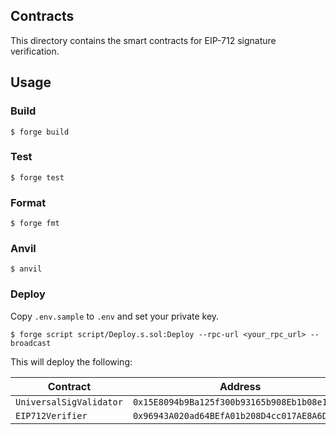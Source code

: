 ## Contracts

This directory contains the smart contracts for EIP-712 signature verification.

## Usage

### Build

```shell
$ forge build
```

### Test

```shell
$ forge test
```

### Format

```shell
$ forge fmt
```

### Anvil

```shell
$ anvil
```

### Deploy

Copy `.env.sample` to `.env` and set your private key.

```shell
$ forge script script/Deploy.s.sol:Deploy --rpc-url <your_rpc_url> --broadcast
```

This will deploy the following:

| Contract                | Address                                      |
| ----------------------- | -------------------------------------------- |
| `UniversalSigValidator` | `0x15E8094b9Ba125f300b93165b908Eb1b08e1b053` |
| `EIP712Verifier`        | `0x96943A020ad64BEfA01b208D4cc017AE8A6D0caE` |
